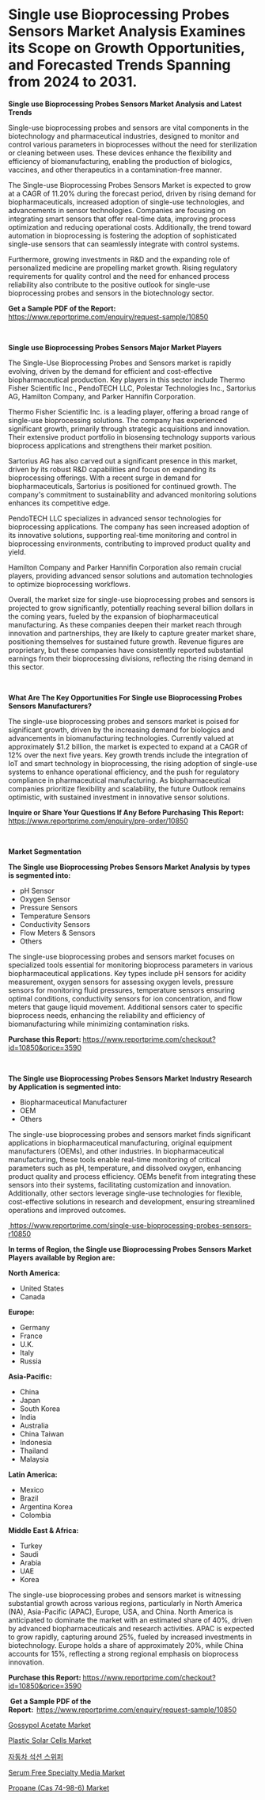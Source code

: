 <p><h1>Single use Bioprocessing Probes Sensors Market Analysis Examines its Scope on Growth Opportunities, and Forecasted Trends Spanning from 2024 to 2031.</h1></p><p><strong>Single use Bioprocessing Probes Sensors Market Analysis and Latest Trends</strong></p>
<p><p>Single-use bioprocessing probes and sensors are vital components in the biotechnology and pharmaceutical industries, designed to monitor and control various parameters in bioprocesses without the need for sterilization or cleaning between uses. These devices enhance the flexibility and efficiency of biomanufacturing, enabling the production of biologics, vaccines, and other therapeutics in a contamination-free manner.</p><p>The Single-use Bioprocessing Probes Sensors Market is expected to grow at a CAGR of 11.20% during the forecast period, driven by rising demand for biopharmaceuticals, increased adoption of single-use technologies, and advancements in sensor technologies. Companies are focusing on integrating smart sensors that offer real-time data, improving process optimization and reducing operational costs. Additionally, the trend toward automation in bioprocessing is fostering the adoption of sophisticated single-use sensors that can seamlessly integrate with control systems. </p><p>Furthermore, growing investments in R&D and the expanding role of personalized medicine are propelling market growth. Rising regulatory requirements for quality control and the need for enhanced process reliability also contribute to the positive outlook for single-use bioprocessing probes and sensors in the biotechnology sector.</p></p>
<p><strong>Get a Sample PDF of the Report:&nbsp;</strong> <a href="https://www.reportprime.com/enquiry/request-sample/10850">https://www.reportprime.com/enquiry/request-sample/10850</a></p>
<p>&nbsp;</p>
<p><strong>Single use Bioprocessing Probes Sensors Major Market Players</strong></p>
<p><p>The Single-Use Bioprocessing Probes and Sensors market is rapidly evolving, driven by the demand for efficient and cost-effective biopharmaceutical production. Key players in this sector include Thermo Fisher Scientific Inc., PendoTECH LLC, Polestar Technologies Inc., Sartorius AG, Hamilton Company, and Parker Hannifin Corporation.</p><p>Thermo Fisher Scientific Inc. is a leading player, offering a broad range of single-use bioprocessing solutions. The company has experienced significant growth, primarily through strategic acquisitions and innovation. Their extensive product portfolio in biosensing technology supports various bioprocess applications and strengthens their market position.</p><p>Sartorius AG has also carved out a significant presence in this market, driven by its robust R&D capabilities and focus on expanding its bioprocessing offerings. With a recent surge in demand for biopharmaceuticals, Sartorius is positioned for continued growth. The company's commitment to sustainability and advanced monitoring solutions enhances its competitive edge.</p><p>PendoTECH LLC specializes in advanced sensor technologies for bioprocessing applications. The company has seen increased adoption of its innovative solutions, supporting real-time monitoring and control in bioprocessing environments, contributing to improved product quality and yield.</p><p>Hamilton Company and Parker Hannifin Corporation also remain crucial players, providing advanced sensor solutions and automation technologies to optimize bioprocessing workflows. </p><p>Overall, the market size for single-use bioprocessing probes and sensors is projected to grow significantly, potentially reaching several billion dollars in the coming years, fueled by the expansion of biopharmaceutical manufacturing. As these companies deepen their market reach through innovation and partnerships, they are likely to capture greater market share, positioning themselves for sustained future growth. Revenue figures are proprietary, but these companies have consistently reported substantial earnings from their bioprocessing divisions, reflecting the rising demand in this sector.</p></p>
<p>&nbsp;</p>
<p><strong>What Are The Key Opportunities For Single use Bioprocessing Probes Sensors Manufacturers?</strong></p>
<p><p>The single-use bioprocessing probes and sensors market is poised for significant growth, driven by the increasing demand for biologics and advancements in biomanufacturing technologies. Currently valued at approximately $1.2 billion, the market is expected to expand at a CAGR of 12% over the next five years. Key growth trends include the integration of IoT and smart technology in bioprocessing, the rising adoption of single-use systems to enhance operational efficiency, and the push for regulatory compliance in pharmaceutical manufacturing. As biopharmaceutical companies prioritize flexibility and scalability, the future Outlook remains optimistic, with sustained investment in innovative sensor solutions.</p></p>
<p><strong>Inquire or Share Your Questions If Any Before Purchasing This Report:</strong> <a href="https://www.reportprime.com/enquiry/pre-order/10850">https://www.reportprime.com/enquiry/pre-order/10850</a></p>
<p>&nbsp;</p>
<p><strong>Market Segmentation</strong></p>
<p><strong>The Single use Bioprocessing Probes Sensors Market Analysis by types is segmented into:</strong></p>
<p><ul><li>pH Sensor</li><li>Oxygen Sensor</li><li>Pressure Sensors</li><li>Temperature Sensors</li><li>Conductivity Sensors</li><li>Flow Meters & Sensors</li><li>Others</li></ul></p>
<p><p>The single-use bioprocessing probes and sensors market focuses on specialized tools essential for monitoring bioprocess parameters in various biopharmaceutical applications. Key types include pH sensors for acidity measurement, oxygen sensors for assessing oxygen levels, pressure sensors for monitoring fluid pressures, temperature sensors ensuring optimal conditions, conductivity sensors for ion concentration, and flow meters that gauge liquid movement. Additional sensors cater to specific bioprocess needs, enhancing the reliability and efficiency of biomanufacturing while minimizing contamination risks.</p></p>
<p><strong>Purchase this Report:&nbsp;</strong><a href="https://www.reportprime.com/checkout?id=10850&price=3590">https://www.reportprime.com/checkout?id=10850&price=3590</a></p>
<p>&nbsp;</p>
<p><strong>The Single use Bioprocessing Probes Sensors Market Industry Research by Application is segmented into:</strong></p>
<p><ul><li>Biopharmaceutical Manufacturer</li><li>OEM</li><li>Others</li></ul></p>
<p><p>The single-use bioprocessing probes and sensors market finds significant applications in biopharmaceutical manufacturing, original equipment manufacturers (OEMs), and other industries. In biopharmaceutical manufacturing, these tools enable real-time monitoring of critical parameters such as pH, temperature, and dissolved oxygen, enhancing product quality and process efficiency. OEMs benefit from integrating these sensors into their systems, facilitating customization and innovation. Additionally, other sectors leverage single-use technologies for flexible, cost-effective solutions in research and development, ensuring streamlined operations and improved outcomes.</p></p>
<p><a href="https://www.reportprime.com/single-use-bioprocessing-probes-sensors-r10850">&nbsp;https://www.reportprime.com/single-use-bioprocessing-probes-sensors-r10850</a></p>
<p><strong>In terms of Region, the Single use Bioprocessing Probes Sensors Market Players available by Region are:</strong></p>
<p>
    <p> <strong> North America: </strong>
        <ul>
            <li>United States</li>
            <li>Canada</li>
        </ul>
        </p> 
    <p> <strong> Europe: </strong>
        <ul>
            <li>Germany</li>
            <li>France</li>
            <li>U.K.</li>
            <li>Italy</li>
            <li>Russia</li>
        </ul>
        </p> 
    <p> <strong> Asia-Pacific: </strong>
        <ul>
            <li>China</li>
            <li>Japan</li>
            <li>South Korea</li>
            <li>India</li>
            <li>Australia</li>
            <li>China Taiwan</li>
            <li>Indonesia</li>
            <li>Thailand</li>
            <li>Malaysia</li>
        </ul>
        </p> 
    <p> <strong> Latin America: </strong>
        <ul>
            <li>Mexico</li>
            <li>Brazil</li>
            <li>Argentina Korea</li>
            <li>Colombia</li>
        </ul>
        </p> 
    <p> <strong> Middle East & Africa: </strong>
        <ul>
            <li>Turkey</li>
            <li>Saudi</li>
            <li>Arabia</li>
            <li>UAE</li>
            <li>Korea</li>
        </ul>
    </p>
    </p>
<p><p>The single-use bioprocessing probes and sensors market is witnessing substantial growth across various regions, particularly in North America (NA), Asia-Pacific (APAC), Europe, USA, and China. North America is anticipated to dominate the market with an estimated share of 40%, driven by advanced biopharmaceuticals and research activities. APAC is expected to grow rapidly, capturing around 25%, fueled by increased investments in biotechnology. Europe holds a share of approximately 20%, while China accounts for 15%, reflecting a strong regional emphasis on bioprocess innovation.</p></p>
<p><strong>Purchase this Report: </strong><a href="https://www.reportprime.com/checkout?id=10850&price=3590">https://www.reportprime.com/checkout?id=10850&price=3590</a></p>
<p>&nbsp;<strong>Get a Sample PDF of the Report:&nbsp;&nbsp;</strong><a href="https://www.reportprime.com/enquiry/request-sample/10850">https://www.reportprime.com/enquiry/request-sample/10850</a></p>
<p><strong></strong></p>
<p><p><a href="https://www.linkedin.com/pulse/charting-future-comprehensive-analysis-global-gossypol-jsvde?trackingId=cvWkE%2BfQSweq7%2BHKirX08w%3D%3D">Gossypol Acetate Market</a></p><p><a href="https://issuu.com/reportprime-2/docs/plastic-solar-cells-market-size-203_6ed633b55ef9e8">Plastic Solar Cells Market</a></p><p><a href="https://medium.com/@terina.1/%EC%9E%90%EB%8F%99%EC%B0%A8-%ED%9D%A1%EC%9E%85-%EC%B2%AD%EC%86%8C%EA%B8%B0-%EC%8B%9C%EC%9E%A5-%EC%A0%84%EB%9E%B5%EC%A0%81-%ED%86%B5%EC%B0%B0-%EC%9E%90%EB%8F%99%EC%B0%A8-%ED%9D%A1%EC%9E%85-%EC%B2%AD%EC%86%8C%EA%B8%B0-%EC%82%B0%EC%97%85%EC%9D%98-%EC%A0%9C%ED%92%88-%EC%A7%84%ED%99%94-%EB%B0%8F-%EC%8B%9C%EC%9E%A5-%EC%84%B8%EB%B6%84%ED%99%94-bd1d4b9fd588">자동차 석션 스위퍼</a></p><p><a href="https://github.com/mharielmesa/Market-Research-Report-List-5/blob/main/serum-free-specialty-media-market.md">Serum Free Specialty Media Market</a></p><p><a href="https://issuu.com/reportprime-2/docs/propane-cas-74-98-6-market-size-203_6a6c52257618af">Propane (Cas 74-98-6) Market</a></p></p>